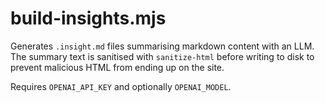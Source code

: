 # build-insights.mjs

Generates `.insight.md` files summarising markdown content with an LLM. The summary text is sanitised with `sanitize-html` before writing to disk to prevent malicious HTML from ending up on the site.

Requires `OPENAI_API_KEY` and optionally `OPENAI_MODEL`.
